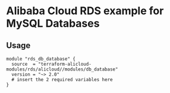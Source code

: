 # Alibaba Cloud RDS example for MySQL Databases

## Usage

```hcl
module "rds_db_database" {
  source  = "terraform-alicloud-modules/rds/alicloud//modules/db_database"
  version = "~> 2.0"
  # insert the 2 required variables here
}
```

<!-- BEGINNING OF PRE-COMMIT-TERRAFORM DOCS HOOK -->
<!-- END OF PRE-COMMIT-TERRAFORM DOCS HOOK -->